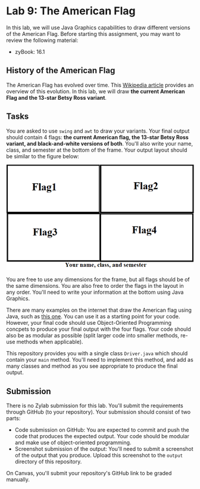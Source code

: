 # Lab 9: The American Flag
In this lab, we will use Java Graphics capabilities to draw different versions of the American Flag.
Before starting this assignment, you may want to review the following material:
* zyBook: 16.1


## History of the American Flag
The American Flag has evolved over time. This [Wikipedia article](https://en.wikipedia.org/wiki/Flag_of_the_United_States#History) provides an overview of this evolution.
In this lab, we will draw **the current American Flag and the 13-star Betsy Ross variant**. 

## Tasks

You are asked to use `swing` and `awt` to draw your variants. Your final output should contain 4 flags: **the current American flag, the 13-star Betsy Ross variant, and black-and-white versions of both**. You'll also write your name, class, and semester at the bottom of the frame. Your output layout should be similar to the figure below:
<p align="center">
  <img src="layout.png">
</p>
 

You are free to use any dimensions for the frame, but all flags should be of the same dimensions. You are also free to order the flags in the layout in any order. You'll need to write your information at the bottom using Java Graphics.

There are many examples on the internet that draw the American flag using Java, such as [this one](https://www.javacodex.com/More-Examples/2/10). You can use it as a starting point for your code. However, your final code should use Object-Oriented Programming concpets to produce your final output with the four flags. Your code should also be as modular as possible (split larger code into smaller methods, re-use methods when applicable).

This repository provides you with a single class `Driver.java` which should contain your `main` method. You'll need to implement this method, and add as many classes and method as you see appropriate to produce the final output.

## Submission

There is no Zylab submission for this lab. You'll submit the requirements through GitHub (to your repository). Your submission should consist of two parts:
* Code submission on GitHub: You are expected to commit and push the code that produces the expected output. Your code should be modular and make use of object-oriented programming.
* Screenshot submission of the output: You'll need to submit a screenshot of the output that you produce. Upload this screenshot to the `output` directory of this repository.

On Canvas, you'll submit your repository's GitHub link to be graded manually.
